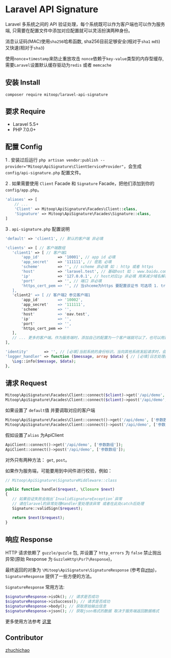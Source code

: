 # Laravel API Signature

Laravel 多系统之间的 API 验证处理，每个系统既可以作为客户端也可以作为服务端, 只需要在配置文件中添加对应配置就可以灵活扮演两种身份。

消息认证码(MAC)使用`sha256`哈希函数, sha256目前足够安全(相对于`sha1` `md5`) 又快速(相对于`sha3`)

使用`nonce`+`timestamp`来防止重放攻击 `nonce`依赖于`key-value`类型的内存型缓存,  需要`Laravel`设置默认缓存驱动为`redis` 或者 `memcache`


## 安装 Install

`composer require mitoop/laravel-api-signature`

## 要求 Require

- Laravel 5.5+ 
- PHP 7.0.0+

## 配置 Config

1 . 安装过后运行 `php artisan vendor:publish --provider="Mitoop\ApiSignature\ClientServiceProvider"`，会生成 `config/api-signature.php` 配置文件。

2 . 如果需要使用 `Client` Facade 和 `Signature` Facade，把他们添加到你的 `config/app.php`。

```php
'aliases' => [
    // ...
    'Client' => Mitoop\ApiSignature\Facades\Client::class,
    'Signature' => Mitoop\ApiSignature\Facades\Signature::class,
]
```

3 . `api-signature.php` 配置说明

```php
'default' => 'client1', // 默认的客户端 非必填

'clients' => [ // 客户端数组
   'client1' => [ // 客户端1
       'app_id'        => '10001', // app id 必填
       'app_secret'    => '111111', // 密匙 必填
       'scheme'        => '', // scheme 非必填 如 : http 或者 https
       'host'          => 'laravel.test', // 基础host 如 : www.baidu.com 必填
       'ip'            => '127.0.0.1', // host对应ip 非必填 用来减少域名解析时的dns查询
       'port'          => '', // 端口 非必填
       'https_cert_pem => '', // 当shceme为https 要配置该证书 可选项 1. true 启用验证并使用系统的证书 2. false 不进行验证 3. 配置自己的证书路径
   ],
   'client2' => [ // 客户端2 参见客户端1
       'app_id'        => '10002',
       'app_secret'    => '111111',
       'scheme'        => '',
       'host'          => 'oav.test',
       'ip'            => '',
       'port'          => '',
       'https_cert_pem => ''
   ],
   // ... 更多的客户端。作为服务端时，添加自己的配置为一个客户端就可以了，也可以用这种方法模拟系统间调用调试。
],

'identity'       => '', // [必填]当前系统的身份标识。当向其他系统发起请求时，会使用这个身份标识作为前缀，生成的唯一的标识码，各个系统建议使用不同的值。
'logger_handler' => function ($message, array $data) { // [必填]日志处理回调方法。日志回调方法会记录 HTTP 请求的数据日志，参数为 string $message, array $data。
   \Log::info($message, $data);
},
 ``` 


## 请求 Request

```php
Mitoop\ApiSignature\Facades\Client::connect($client)->get('/api/demo', ['参数数组']);
Mitoop\ApiSignature\Facades\Client::connect($client)->post('/api/demo', ['参数数组']);
```

如果设置了 `default`值 并要调取对应的客户端

```php
Mitoop\ApiSignature\Facades\Client::connect()->get('/api/demo', ['参数数组']);
Mitoop\ApiSignature\Facades\Client::connect()->post('/api/demo', ['参数数组']);
```

假如设置了`alias` 为ApiClient

```php
ApiClient::connect()->get('/api/demo', ['参数数组']);
ApiClient::connect()->post('/api/demo', ['参数数组']);
```

对外只有两种方法： `get`, `post`。

如果作为服务端，可能要用到中间件进行校验，例如：

```php
// Mitoop\ApiSignature\SignatureMiddleware::class

public function handle($request, \Closure $next)
{
   // 如果验证失败会抛出`InvalidSignatureException`异常 
   // 请在laravel的异常处理Handler里处理该异常 或者在此处catch后处理
   Signature::validSign($request);

   return $next($request);
}
```

## 响应 Response

HTTP 请求依赖了 `guzzle/guzzle` 包, 并设置了 `http_errors` 为 `false` 禁止抛出异常(原始 Response 为 `GuzzleHttp\Psr7\Response`)，

最终返回的对象为 `\Mitoop\ApiSignature\SignatureResponse` (参考自[zttp](https://github.com/kitetail/zttp))，`SignatureResponse` 提供了一些方便的方法。

`SignatureResponse` 常用方法:

```php
$signatureResponse->isOk(); // 请求是否成功 
$signatureResponse->isSuccess(); // 请求是否成功 
$signatureResponse->body(); // 获取原始输出信息
$signatureResponse->json(); // 获取json格式的数据 取决于服务端返回数据格式
```

更多使用方法参考 [这里](https://github.com/mitoop/laravel-api-signature/blob/master/tests/SignatureResponseTest.php)

## Contributor

[zhuchichao](https://github.com/zhuzhichao)
